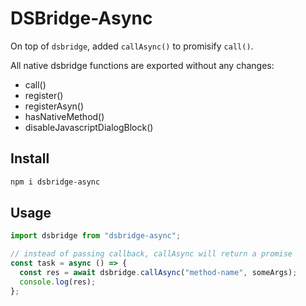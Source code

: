 # DSBridge-Async

On top of `dsbridge`, added `callAsync()` to promisify `call()`.

All native dsbridge functions are exported without any changes:

- call()
- register()
- registerAsyn()
- hasNativeMethod()
- disableJavascriptDialogBlock()

## Install

```bash
npm i dsbridge-async
```

## Usage

```ts
import dsbridge from "dsbridge-async";

// instead of passing callback, callAsync will return a promise
const task = async () => {
  const res = await dsbridge.callAsync("method-name", someArgs);
  console.log(res);
};
```
